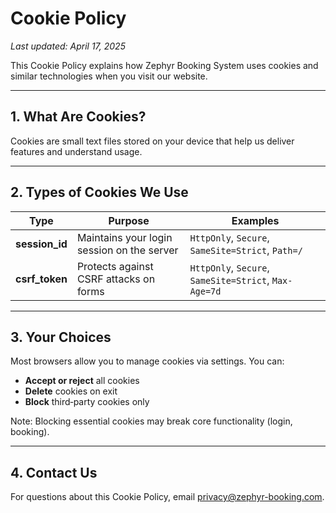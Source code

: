 # Cookie Policy

_Last updated: April 17, 2025_

This Cookie Policy explains how Zephyr Booking System uses cookies and similar technologies when you visit our website.

---

## 1. What Are Cookies?

Cookies are small text files stored on your device that help us deliver features and understand usage.

---

## 2. Types of Cookies We Use

| Type               | Purpose                                      | Examples            |
|--------------------|----------------------------------------------|---------------------|
| **session_id**      | Maintains your login session on the server | `HttpOnly`, `Secure`, `SameSite=Strict`, `Path=/` |
| **csrf_token**     | Protects against CSRF attacks on forms | `HttpOnly`, `Secure`, `SameSite=Strict`, `Max-Age=7d` |


---

## 3. Your Choices

Most browsers allow you to manage cookies via settings. You can:

- **Accept or reject** all cookies  
- **Delete** cookies on exit  
- **Block** third‑party cookies only

Note: Blocking essential cookies may break core functionality (login, booking).

---

## 4. Contact Us

For questions about this Cookie Policy, email privacy@zephyr-booking.com.
